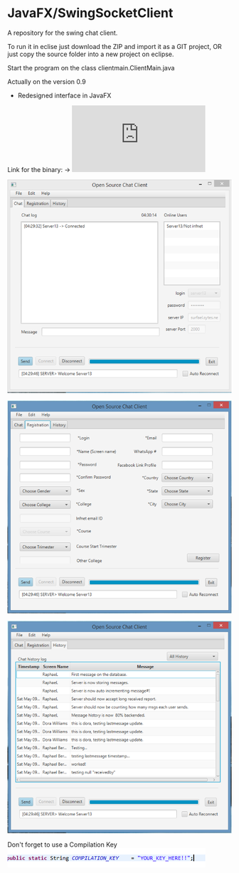# JavaFX/SwingSocketClient
A repository for the swing chat client.

To run it in eclise just download the ZIP and import it as a GIT project, OR just copy the source folder into a new project
on eclipse.

Start the program on the class clientmain.ClientMain.java

Actually on the version 0.9

- Redesigned interface in JavaFX

Link for the binary: -> ![here](https://github.com/raphaelbgr/SwingSocketClient/releases/download/0.9/Client.jar)

![alt tag](https://github.com/raphaelbgr/SwingSocketClient/blob/master/img/demoImage.png)

![alt tag](https://github.com/raphaelbgr/SwingSocketClient/blob/master/img/demoImage2.png)

![alt tag](https://github.com/raphaelbgr/SwingSocketClient/blob/master/img/demoImage3.png)

Don't forget to use a Compilation Key
![alt tag](https://github.com/raphaelbgr/SwingSocketClient/blob/master/img/YourKeyHere.png)
